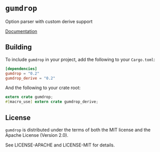 # `gumdrop`

Option parser with custom derive support

[Documentation](https://docs.rs/gumdrop/)

## Building

To include `gumdrop` in your project, add the following to your `Cargo.toml`:

```toml
[dependencies]
gumdrop = "0.2"
gumdrop_derive = "0.2"
```

And the following to your crate root:

```rust
extern crate gumdrop;
#[macro_use] extern crate gumdrop_derive;
```

## License

`gumdrop` is distributed under the terms of both the MIT license and the
Apache License (Version 2.0).

See LICENSE-APACHE and LICENSE-MIT for details.
